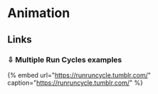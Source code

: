 # Animation

## Links

### ⇩ Multiple Run Cycles examples

{% embed url="https://runruncycle.tumblr.com/" caption="https://runruncycle.tumblr.com/" %}



